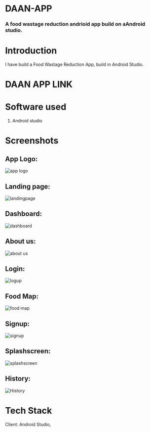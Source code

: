 # DAAN-APP
### A food wastage reduction andrioid app build on aAndroid studio.

# Introduction
I have build a Food Wastage Reduction App, build in Android Studio.

# DAAN APP LINK



# Software used
1. Android studio

# Screenshots
## App Logo:
![app logo](https://github.com/DevilHand420/DAAN-APP/assets/104151198/43a016b9-e220-4d66-8333-3894f7cf88ef)

## Landing page:
![landingpage](https://github.com/DevilHand420/DAAN-APP/assets/104151198/448da18f-bc63-4a8a-a473-e84c66bfd24e)

## Dashboard:
![dashboard](https://github.com/DevilHand420/DAAN-APP/assets/104151198/b0385401-3ac8-4aa3-99f4-1fa87610f30b)

## About us:
![about us](https://github.com/DevilHand420/DAAN-APP/assets/104151198/db930df3-df62-4438-ab38-51b19f39789e)

## Login:
![logup](https://github.com/DevilHand420/DAAN-APP/assets/104151198/205a4717-008e-428e-a073-0c390eaf887b)

## Food Map:
![food map](https://github.com/DevilHand420/DAAN-APP/assets/104151198/c26db618-e66b-4f1f-ba93-0338fc3b069f)

## Signup:
![signup](https://github.com/DevilHand420/DAAN-APP/assets/104151198/51b807ef-dcbc-41cd-8054-e21a08bf49d9)

## Splashscreen:
![splashscreen](https://github.com/DevilHand420/DAAN-APP/assets/104151198/6f25db48-bf40-40ae-85cf-4dc0fa0b83b1)

## History:
![History](https://github.com/DevilHand420/DAAN-APP/assets/104151198/f188a4ba-042c-4c31-bf7c-bd410da94306)


# Tech Stack
Client: Android Studio, 

